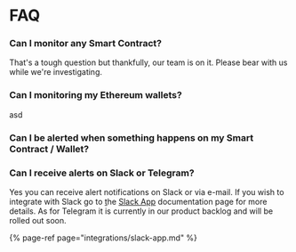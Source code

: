 # FAQ

### Can I monitor any Smart Contract?

That's a tough question but thankfully, our team is on it. Please bear with us while we're investigating.

### Can I monitoring my Ethereum wallets?

asd

### Can I be alerted when something happens on my Smart Contract / Wallet?

### Can I receive alerts on Slack or Telegram?

Yes you can receive alert notifications on Slack or via e-mail. If you wish to integrate with Slack go to [t](integrations/slack-app.md)he [Slack App](integrations/slack-app.md) documentation page for more details. As for Telegram it is currently in our product backlog and will be rolled out soon.

{% page-ref page="integrations/slack-app.md" %}

